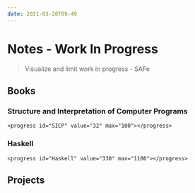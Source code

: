 ```yaml
---
date: 2021-03-28T09:49
---
```


# Notes - Work In Progress

> Visualize and limit work in progress - SAFe

## Books

### Structure and Interpretation of Computer Programs
``` {=html}
<progress id="SICP" value="32" max="100"></progress>
```

### Haskell
``` {=html}
<progress id="Haskell" value="330" max="1100"></progress>
```

## Projects
